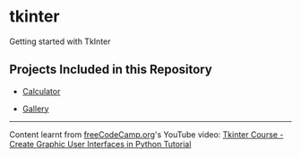 # tkinter

Getting started with TkInter

## Projects Included in this Repository

- [Calculator](./calculator.py)

- [Gallery](./gallery.py)

***

Content learnt from [freeCodeCamp.org](https://www.youtube.com/channel/UC8butISFwT-Wl7EV0hUK0BQ)'s YouTube video: [Tkinter Course - Create Graphic User Interfaces in Python Tutorial](https://youtu.be/YXPyB4XeYLA)
